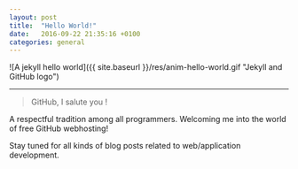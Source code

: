 ```yaml
---
layout: post
title:  "Hello World!"
date:   2016-09-22 21:35:16 +0100
categories: general
---
```

![A jekyll hello world]({{ site.baseurl }}/res/anim-hello-world.gif "Jekyll and GitHub logo")

___

>GitHub, I salute you !

A respectful tradition among all programmers.
Welcoming me into the world of free GitHub webhosting!

Stay tuned for all kinds of blog posts related to web/application development.
